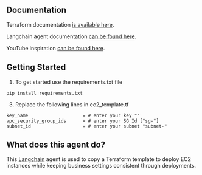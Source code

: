 <!-- DOCUMENTATION -->
## Documentation

Terraform documentation [is available here]([https://easybase.io/docs/easybase-react/](https://registry.terraform.io/providers/hashicorp/aws/latest/docs/resources/instance)).

Langchain agent documentation [can be found here]([https://easybase.github.io/EasyQB/](https://python.langchain.com/docs/modules/agents/tools.html)https://python.langchain.com/docs/modules/agents/tools.html).

YouTube inspiration [can be found here](https://www.youtube.com/watch?v=q-HNphrWsDE&list=PLRmfjgxkmfP0q6vBXZUFTzMX7RbKjDzAg&index=2&t=975s&pp=gAQBiAQB).


<!-- GETTING STARTED -->
## Getting Started

1. To get started use the requirements.txt file
```
pip install requirements.txt
```

3. Replace the following lines in ec2_template.tf
```
key_name                    = # enter your key ""
vpc_security_group_ids      = # enter your SG Id ["sg-"]
subnet_id                   = # enter your subnet "subnet-"
```

<!-- WHAT IS DOES -->
## What does this agent do?

This [Langchain](https://docs.langchain.com/docs/) agent is used to copy a Terraform template to deploy EC2 instances while keeping business settings consistent through deployments. 
